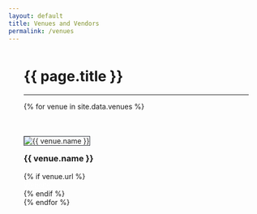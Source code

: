 ```yaml
---
layout: default
title: Venues and Vendors
permalink: /venues
---
```


<div style="max-width: 1200px;margin: 50px auto;padding: 0 30px;">
  <div class="heading" style="margin: 50px 0 0">
    <h1>
      {{ page.title }}
    </h1>
  </div>
  <hr/>
  <div class="row">
    {% for venue in site.data.venues %}
      <div class="col-xs-6 col-sm-4" style="margin-top: 50px;">
        <img src="/assets/images/vendors/{{ venue.image }}.png" alt="{{ venue.name }}"/>
        <h3 style="margin-top: 15px;">{{ venue.name }}</h3>
        {% if venue.url %}
          <div><a href="{{ venue.url }}" target="_blank">Website</a></div>
        {% endif %}
      </div>
    {% endfor %}
  </div>
</div>

<style>
  .col-xs-6 a {
    color: #fff;
    font-size: 14px;
  }
  .col-xs-6 a:hover {
    color: #FF290F;
  }
  .col-xs-6 img {
    border: 1px solid #2d313a;
  }
</style>